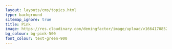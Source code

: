 ```yaml
---
layout: layouts/cms/topics.html
type: background
sitemap_ignore: true
title: Pink
image: https://res.cloudinary.com/demingfactor/image/upload/v1664170852/storytelling/banners/sasa-pink-banner.svg
bg_colour: bg-pink-500
font_colour: text-green-900
---
```

